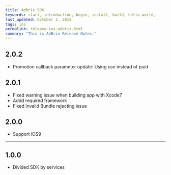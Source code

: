 ```yaml
---
title: Adbrix SDK
keywords: start, introduction, begin, install, build, hello world,
last_updated: October 2, 2015
tags: ios
permalink: release-ios-adbrix.html
summary: "This is AdBrix Release Notes."
---
```


## 2.0.2
* Promotion callback parameter update: Using usn instead of puid

## 2.0.1
* Fixed warning issue when building app with Xcode7
* Addd required framework
* Fixed Invalid Bundle rejecting issue


## 2.0.0
* Support iOS9

---

## 1.0.0
* Divided SDK by services
